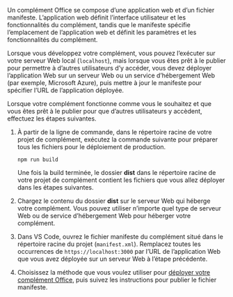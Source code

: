 Un complément Office se compose d’une application web et d’un fichier manifeste. L’application web définit l’interface utilisateur et les fonctionnalités du complément, tandis que le manifeste spécifie l’emplacement de l’application web et définit les paramètres et les fonctionnalités du complément. 

Lorsque vous développez votre complément, vous pouvez l’exécuter sur votre serveur Web local (`localhost`), mais lorsque vous êtes prêt à le publier pour permettre à d’autres utilisateurs d’y accéder, vous devez déployer l’application Web sur un serveur Web ou un service d’hébergement Web (par exemple, Microsoft Azure), puis mettre à jour le manifeste pour spécifier l’URL de l’application déployée. 

Lorsque votre complément fonctionne comme vous le souhaitez et que vous êtes prêt à le publier pour que d’autres utilisateurs y accèdent, effectuez les étapes suivantes.

1. À partir de la ligne de commande, dans le répertoire racine de votre projet de complément, exécutez la commande suivante pour préparer tous les fichiers pour le déploiement de production.

    ```command&nbsp;line
    npm run build
    ```

    Une fois la build terminée, le dossier **dist** dans le répertoire racine de votre projet de complément contient les fichiers que vous allez déployer dans les étapes suivantes.

2. Chargez le contenu du dossier **dist** sur le serveur Web qui héberge votre complément. Vous pouvez utiliser n’importe quel type de serveur Web ou de service d’hébergement Web pour héberger votre complément.

3. Dans VS Code, ouvrez le fichier manifeste du complément situé dans le répertoire racine du projet (`manifest.xml`). Remplacez toutes les occurrences de `https://localhost:3000` par l’URL de l’application Web que vous avez déployée sur un serveur Web à l’étape précédente.

4. Choisissez la méthode que vous voulez utiliser pour [déployer votre complément Office](../publish/publish.md), puis suivez les instructions pour publier le fichier manifeste.
